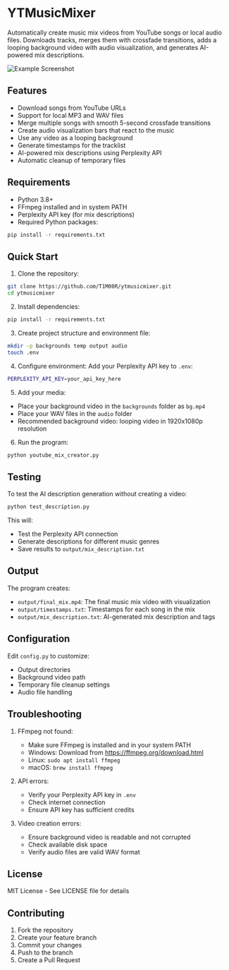 # YTMusicMixer

Automatically create music mix videos from YouTube songs or local audio files. Downloads tracks, merges them with crossfade transitions, adds a looping background video with audio visualization, and generates AI-powered mix descriptions.

![Example Screenshot](docs/example.png)

## Features

- Download songs from YouTube URLs
- Support for local MP3 and WAV files
- Merge multiple songs with smooth 5-second crossfade transitions
- Create audio visualization bars that react to the music
- Use any video as a looping background
- Generate timestamps for the tracklist
- AI-powered mix descriptions using Perplexity API
- Automatic cleanup of temporary files

## Requirements

- Python 3.8+
- FFmpeg installed and in system PATH
- Perplexity API key (for mix descriptions)
- Required Python packages:
```bash
pip install -r requirements.txt
```

## Quick Start

1. Clone the repository:
```bash
git clone https://github.com/T1M00R/ytmusicmixer.git
cd ytmusicmixer
```

2. Install dependencies:
```bash
pip install -r requirements.txt
```

3. Create project structure and environment file:
```bash
mkdir -p backgrounds temp output audio
touch .env
```

4. Configure environment:
Add your Perplexity API key to `.env`:
```bash
PERPLEXITY_API_KEY=your_api_key_here
```

5. Add your media:
- Place your background video in the `backgrounds` folder as `bg.mp4`
- Place your WAV files in the `audio` folder
- Recommended background video: looping video in 1920x1080p resolution

6. Run the program:
```bash
python youtube_mix_creator.py
```

## Testing

To test the AI description generation without creating a video:
```bash
python test_description.py
```

This will:
- Test the Perplexity API connection
- Generate descriptions for different music genres
- Save results to `output/mix_description.txt`

## Output

The program creates:
- `output/final_mix.mp4`: The final music mix video with visualization
- `output/timestamps.txt`: Timestamps for each song in the mix
- `output/mix_description.txt`: AI-generated mix description and tags

## Configuration

Edit `config.py` to customize:
- Output directories
- Background video path
- Temporary file cleanup settings
- Audio file handling

## Troubleshooting

1. FFmpeg not found:
   - Make sure FFmpeg is installed and in your system PATH
   - Windows: Download from https://ffmpeg.org/download.html
   - Linux: `sudo apt install ffmpeg`
   - macOS: `brew install ffmpeg`

2. API errors:
   - Verify your Perplexity API key in `.env`
   - Check internet connection
   - Ensure API key has sufficient credits

3. Video creation errors:
   - Ensure background video is readable and not corrupted
   - Check available disk space
   - Verify audio files are valid WAV format

## License

MIT License - See LICENSE file for details

## Contributing

1. Fork the repository
2. Create your feature branch
3. Commit your changes
4. Push to the branch
5. Create a Pull Request
